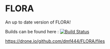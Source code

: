 # FLORA
An up to date version of FLORA!


Builds can be found here :
[![Build Status](https://drone.io/github.com/dmf444/FLORA/status.png)](https://drone.io/github.com/dmf444/FLORA/latest)

https://drone.io/github.com/dmf444/FLORA/files

